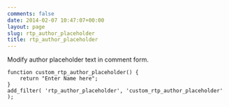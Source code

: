 ```yaml
---
comments: false
date: 2014-02-07 10:47:07+00:00
layout: page
slug: rtp_author_placeholder
title: rtp_author_placeholder
---
```


Modify author placeholder text in comment form.

    
    function custom_rtp_author_placeholder() {
        return "Enter Name here";
    }
    add_filter( 'rtp_author_placeholder', 'custom_rtp_author_placeholder' );
